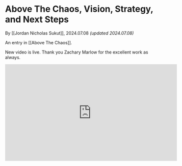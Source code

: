 # Above The Chaos, Vision, Strategy, and Next Steps

By [[Jordan Nicholas Sukut]], 2024.07.08 _(updated 2024.07.08)_

An entry in [[Above The Chaos]]. 

New video is live. Thank you Zachary Marlow for the excellent work as always. 


<div style="text-align:center"><iframe width="560" height="315" src="https://www.youtube.com/embed/TV7W5NOteVM?si=Ws48TKTiBNcw4pGr" title="YouTube video player" frameborder="0" allow="accelerometer; autoplay; clipboard-write; encrypted-media; gyroscope; picture-in-picture" allowfullscreen></iframe></div>
